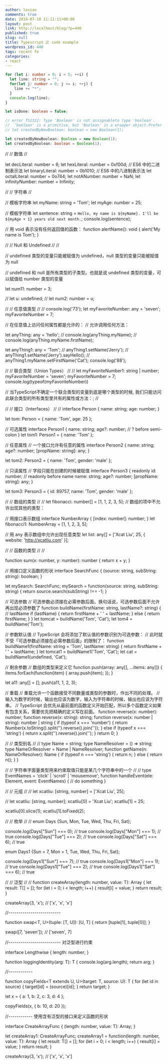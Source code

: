 ```yaml
---
author: lexiao
comments: true
date: 2019-07-10 11:11:11+00:00
layout: post
link: http://localhost/blog/?p=440
published: true
slug: null
title: Typescript 之 code example
wordpress_id: 440
tags: recent fe
categories:
- react
---
```


```typescript
for (let i: number = 0; i < 5; ++i) {
  let line: string = "";
  for(let j: number = 0; j <= i; ++j) {
    line += "*";
  }
  console.log(line);
}

let isDone: boolean = false;

// error TS2322: Type 'Boolean' is not assignableto type 'boolean'.
//  'boolean' is a primitive, but 'Boolean' is a wrapper object.Prefer using 'boolean' when possible.
// let createdByNewBoolean: boolean = new Boolean(1);

let createdByNewBoolean: Boolean = new Boolean(1);
let createdByBoolean: boolean = Boolean(1);
```


//
//    数值
//

let decLiteral: number = 6;
let hexLiteral: number = 0xf00d;
// ES6 中的二进制表示法
let binaryLiteral: number = 0b1010;
// ES6 中的八进制表示法
let octalLiteral: number = 0o744;
let notANumber: number = NaN;
let infinityNumber: number = Infinity;


//
//    字符串
//


// 模板字符串
let myName: string = 'Tom';
let myAge: number = 25;

// 模板字符串
let sentence: string = `Hello, my name is ${myName}.
I'll be ${myAge + 1} years old next month.`;
console.log(sentence);

// 用 void 表示没有任何返回值的函数：
function alertName(): void {
    alert('My name is Tom');
}


//
//    Null 和 Undefined
//
// 

// undefined 类型的变量只能被赋值为 undefined，null 类型的变量只能被赋值为 null

// undefined 和 null 是所有类型的子类型。也就是说 undefined 类型的变量，可以赋值给 number 类型的变量

let num11: number = 3;

// let u: undefined;
// let num2: number = u;



//
//    任意值类型
//
// 
console.log('73');
let myFavoriteNumber: any = 'seven';
myFavoriteNumber = 7;

// 在任意值上访问任何属性都是允许的：
// 允许调用任何方法：

let anyThing: any = 'hello';
// console.log(anyThing.myName);
// console.log(anyThing.myName.firstName);

let anyThing1: any = 'Tom';
// anyThing1.setName('Jerry');
// anyThing1.setName('Jerry').sayHello();
// anyThing1.myName.setFirstName('Cat');
console.log('88');



//
//    联合类型（Union Types）
//
//
let myFavoriteNumber1: string | number;
myFavoriteNumber = 'seven';
myFavoriteNumber = 7;
console.log(typeof(myFavoriteNumber))

// 当TypeScript不确定一个联合类型的变量到底是哪个类型的时候, 我们只能访问此联合类型的所有类型里共有的属性或方法：;
//



//
//    接口（Interfaces）
//
//
interface Person {
    name: string;
    age: number;
}

let tom: Person = {
    name: 'Tom',
    age: 25
};


// 可选属性
interface Person1 {
    name: string;
    age?: number;           // ? before semi-colon
}
let tom1: Person1 = {
    name: 'Tom'
};

// 任意属性
// 一个接口允许有任意的属性
interface Person2 {
    name: string;
    age?: number;
    [propName: string]: any;
}

let tom2: Person2 = {
    name: 'Tom',
    gender: 'male'
};



// 只读属性
// 字段只能在创建的时候被赋值
interface Person3 {
    readonly id: number;      // readonly before name
    name: string;
    age?: number;
    [propName: string]: any;
}

let tom3: Person3 = {
    id: 89757,
    name: 'Tom',
    gender: 'male'
};



//
//    数组的类型
//
//
let fibonacci: number[] = [1, 1, 2, 3, 5];
// 数组的项中不允许出现其他的类型：

// 用接口表示数组
interface NumberArray {
    [index: number]: number;
}
let fibonacci1: NumberArray = [1, 1, 2, 3, 5];

// 用 any 表示数组中允许出现任意类型
let list: any[] = ['Xcat Liu', 25, { website: 'http://xcatliu.com' }];


//
//    函数的类型
//
//

function sum(x: number, y: number): number {
    return x + y;
}


// 用接口定义函数的形状
interface SearchFunc {
    (source: string, subString: string): boolean;
}

let mySearch: SearchFunc;
mySearch = function(source: string, subString: string) {
    return source.search(subString) !== -1;
}

// 可选参数
// 可选参数必须接在必需参数后面。换句话说，可选参数后面不允许再出现必须参数了
function buildName(firstName: string, lastName?: string) {    // lastName
    if (lastName) {
        return firstName + ' ' + lastName;
    } else {
        return firstName;
    }
}
let tomcat = buildName('Tom', 'Cat');
let tom4 = buildName('Tom');

// 参数默认值
// TypeScript 会将添加了默认值的参数识别为可选参数：
// 此时就不受「可选参数必须接在必需参数后面」的限制了：
function buildName1(firstName: string = 'Tom', lastName: string) {
    return firstName + ' ' + lastName;
}
let tomcat1 = buildName1('Tom', 'Cat');
let cat = buildName1(undefined, 'Cat');


// 剩余参数
// 数组的类型来定义它
function push(array: any[], ...items: any[]) {
    items.forEach(function(item) {
        array.push(item);
    });
}

let a11 :any[] = [];
push(a11, 1, 2, 3);


// 重载
// 重载允许一个函数接受不同数量或类型的参数时，作出不同的处理。
// 输入为数字的时候，输出也应该为数字，输入为字符串的时候，输出也应该为字符串。
// TypeScript 会优先从最前面的函数定义开始匹配，所以多个函数定义如果有包含关系，需要优先把精确的定义写在前面。
function reverse(x: number): number;
function reverse(x: string): string;
function reverse(x: number | string): number | string {
    if (typeof x === 'number') {
        return Number(x.toString().split('').reverse().join(''));
    } else if (typeof x === 'string') {
        return x.split('').reverse().join('');
    }
    return 0;
}


//
//    类型别名
//
//
type Name = string;
type NameResolver = () => string;
type NameOrResolver = Name | NameResolver;
function getName(n: NameOrResolver): Name {
    if (typeof n === 'string') {
        return n;
    } else {
        return n();
    }
}



//
//    字符串字面量类型用来约束取值只能是某几个字符串中的一个
//
//
type EventNames = 'click' | 'scroll' | 'mousemove';
function handleEvent(ele: Element, event: EventNames) {
    // do something
}


//
//    元组
//
//
let xcatliu: [string, number] = ['Xcat Liu', 25];

// let xcatliu: [string, number];
xcatliu[0] = 'Xcat Liu';
xcatliu[1] = 25;

xcatliu[0].slice(1);
xcatliu[1].toFixed(2);


//
//    枚举
//
//
enum Days {Sun, Mon, Tue, Wed, Thu, Fri, Sat};

console.log(Days["Sun"] === 0); // true
console.log(Days["Mon"] === 1); // true
console.log(Days["Tue"] === 2); // true
console.log(Days["Sat"] === 6); // true

enum Days1 {Sun = 7, Mon = 1, Tue, Wed, Thu, Fri, Sat};

console.log(Days1["Sun"] === 7); // true
console.log(Days1["Mon"] === 1); // true
console.log(Days1["Tue"] === 2); // true
console.log(Days1["Sat"] === 6); // true


//
//    泛型
//
//
function createArray<T>(length: number, value: T): Array<T> {
    let result: T[] = [];
    for (let i = 0; i < length; i++) {
        result[i] = value;
    }
    return result;
}

createArray<string>(3, 'x'); // ['x', 'x', 'x']

//--------------------------

function swap<T, U>(tuple: [T, U]): [U, T] {
    return [tuple[1], tuple[0]];
}

swap([7, 'seven']); // ['seven', 7]

//-------------------------- 对泛型进行约束

interface Lengthwise {
    length: number;
}

function loggingIdentity<T extends Lengthwise>(arg: T): T {
    console.log(arg.length);
    return arg;
}

//------------

function copyFields<T extends U, U>(target: T, source: U): T {
    for (let id in source) {
        target[id] = (<T>source)[id];
    }
    return target;
}

let x = { a: 1, b: 2, c: 3, d: 4 };

copyFields(x, { b: 10, d: 20 });


//------------   使用含有泛型的接口来定义函数的形状

interface CreateArrayFunc {
    <T>(length: number, value: T): Array<T>;
}

let createArray1: CreateArrayFunc;
createArray1 = function<T>(length: number, value: T): Array<T> {
    let result: T[] = [];
    for (let i = 0; i < length; i++) {
        result[i] = value;
    }
    return result;
}

createArray(3, 'x'); // ['x', 'x', 'x']



























